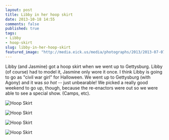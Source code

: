 ```yaml
---
layout: post
title: Libby in her hoop skirt
date: 2013-10-18 14:55
comments: false
published: true
tags:
- Libby
- hoop-skirt
slug: libby-in-her-hoop-skirt
featured_image: "http://media.eick.us/media/photographs/2013/2013-07-07/2013-07-07-libby-hoop-skirt-1.jpg"
---
```

Libby (and Jasmine) got a hoop skirt when we went up to Gettysburg.  Libby (of course) had to model it, Jasmine only wore it once.  I think Libby is going to go as "civil war girl" for Halloween.  We went up to Gettysburg (with Agony) and it was *so hot* -- just unbearable!  We picked a really good weekend to go up, though, because the re-enactors were out so we were able to see a special show.  (Camps, etc).

![Hoop Skirt](http://media.eick.us/media/photographs/2013/2013-07-07/2013-07-07-libby-hoop-skirt-1.jpg)

![Hoop Skirt](http://media.eick.us/media/photographs/2013/2013-07-07/2013-07-07-libby-hoop-skirt-2.jpg)

![Hoop Skirt](http://media.eick.us/media/photographs/2013/2013-07-07/2013-07-07-libby-hoop-skirt-3.jpg)

![Hoop Skirt](http://media.eick.us/media/photographs/2013/2013-07-07/2013-07-07-libby-hoop-skirt.jpg)
